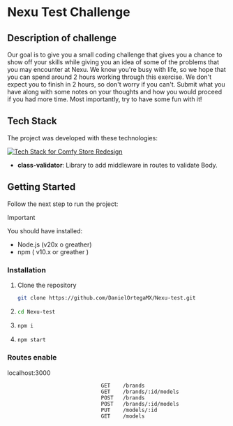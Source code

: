 # Nexu Test Challenge

## Description of challenge

Our goal is to give you a small coding challenge that gives you a chance to show off your skills while giving you an idea of some of the problems that you may encounter at Nexu. We know you're busy with life, so we hope that you can spend around 2 hours working through this exercise. We don't expect you to finish in 2 hours, so don't worry if you can't. Submit what you have along with some notes on your thoughts and how you would proceed if you had more time. Most importantly, try to have some fun with it!

## Tech Stack

The project was developed with these technologies:

[![Tech Stack for Comfy Store Redesign](https://skillicons.dev/icons?i=ts,nodejs,nest,npm&perline=6&theme=dark)](https://nextjs.org/)

- **class-validator**: Library to add middleware in routes to validate Body.

## Getting Started

Follow the next step to run the project:

> [!Important]
> You should have installed:
>
> - Node.js (v20x o greather)
> - npm ( v10.x or greather )

### Installation

1. Clone the repository

   ```bash
   git clone https://github.com/DanielOrtegaMX/Nexu-test.git
   ```

2. ```bash
   cd Nexu-test
   ```
3. ```bash
   npm i
   ```

4. ```bash
   npm start
   ```

### Routes enable

localhost:3000

```
                              GET    /brands
                              GET    /brands/:id/models
                              POST   /brands
                              POST   /brands/:id/models
                              PUT    /models/:id
                              GET    /models
```

